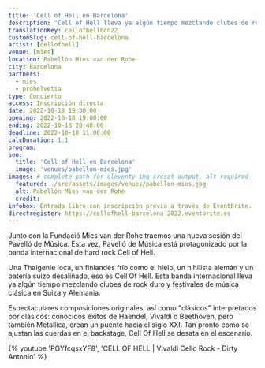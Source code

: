 ```yaml
---
title: 'Cell of Hell en Barcelona'
description: 'Cell of Hell lleva ya algún tiempo mezclando clubes de rock duro y festivales de música clásica en Suiza y Alemania. Ahora les damos la bienvenida a Barcelona.'
translationKey: cellofhellbcn22
customSlug: cell-of-hell-barcelona
artist: [cellofhell]
venue: [mies]
location: Pabellón Mies van der Rohe
city: Barcelona
partners:
  - mies
  - prohelvetia
type: Concierto
access: Inscripción directa
date: 2022-10-18 19:30:00
opening: 2022-10-18 19:00:00
ending: 2022-10-18 20:40:00
deadline: 2022-10-18 11:00:00
calcDuration: 1.1
program:
seo:
  title: 'Cell of Hell en Barcelona'
  image: 'venues/pabellon-mies.jpg'
images: # complete path for eleventy img srcset output, alt required
  featured: ./src/assets/images/venues/pabellon-mies.jpg
  alt: Pabellón Mies van der Rohe
  credit:
infobox: Entrada libre con inscripción previa a través de Eventbrite.
directregister: https://cellofhell-barcelona-2022.eventbrite.es
---
```


Junto con la Fundació Mies van der Rohe traemos una nueva sesión del Pavelló de Música. Esta vez, Pavelló de Música está protagonizado por la banda internacional de hard rock Cell of Hell.

Una Thaigenie loca, un finlandés frío como el hielo, un nihilista alemán y un batería suizo desaliñado, eso es Cell Of Hell. Esta banda internacional lleva ya algún tiempo mezclando clubes de rock duro y festivales de música clásica en Suiza y Alemania.

Espectaculares composiciones originales, así como "clásicos" interpretados por clásicos: conocidos éxitos de Haendel, Vivaldi o Beethoven, pero también Metallica, crean un puente hacia el siglo XXI. Tan pronto como se ajustan las cuerdas en el backstage, Cell Of Hell se desata en el escenario.

{% youtube 'PGYfcqsxYF8', 'CELL OF HELL | Vivaldi Cello Rock - Dirty Antonio' %}
